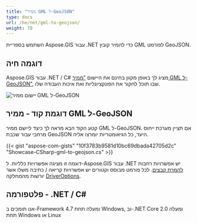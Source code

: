 ```yaml
---
title: "ממיר GML ל-GeoJSON"
type: docs
url: /he/net/gml-to-geojson/
weight: 70
---
```


השתמש בספריית Aspose.GIS עבור .NET כדי להמיר קובץ GML לפורמט GeoJSON.

## **דוגמה חיה**

Aspose.GIS עבור .NET / C# מציג לך באופן מקוון בחינם את היישום ["ממיר GML ל-GeoJSON"](https://products.aspose.app/gis/conversion/gml-to-geojson), שבו תוכל לחקור את הפונקציונליות ואת איכות העבודה שלו.

![יישום ממיר GML ל-GeoJSON](conversion.png)

## **דוגמת קוד - ממיר GML ל-GeoJSON**

קטע הקוד הבא מראה לך כיצד ליישם ממיר GML ל-GeoJSON. אם תציין מערכת ייחוס מרחבי עבור שכבת GeoJSON היעד, כל הגיאומטריות יומרצו אליה. 

{{< gist "aspose-com-gists" "10f3783b9581d10bc69dbada42705d2c" "Showcase-CSharp-gml-to-geojson.cs" >}}

דוגמה זו מציגה אפשרויות כלליות. ל-Aspose.GIS עבור .NET יש אפשרויות רחבות [להמרת קבצים](https://docs.aspose.com/gis/net/vector-layers/). לכל פורמט מבוסס וקטורים יש אפשרויות קריאה / כתיבה משלו אשר יורשות מהמחלקה [DriverOptions](https://reference.aspose.com/gis/net/aspose.gis/driveroptions).

## **פלטפורמה - .NET / C#**

אנו תומכים ב-Framework 4.7 ומעלה תחת Windows, וב-.NET Core 2.0 ומעלה תחת Windows או Linux
